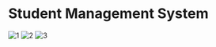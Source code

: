 # Student Management System

![1](https://user-images.githubusercontent.com/72275107/235318151-00a21e98-0ae3-4037-b5cd-8da1930a4845.png)
![2](https://user-images.githubusercontent.com/72275107/235318161-9b7ab8a8-f589-454e-a3a8-381d5f80ff0a.png)
![3](https://user-images.githubusercontent.com/72275107/235318163-f4a7abe2-1c2b-4ce9-bdfe-1890a730a061.png)
